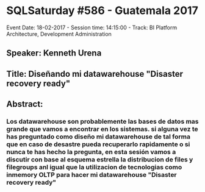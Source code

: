 # SQLSaturday #586 - Guatemala 2017
Event Date: 18-02-2017 - Session time: 14:15:00 - Track: BI Platform Architecture, Development  Administration
## Speaker: Kenneth Urena
## Title: Diseñando mi datawarehouse "Disaster recovery ready"
## Abstract:
### Los datawarehouse son probablemente las bases de datos mas grande que vamos a encontrar en los sistemas. si alguna vez te has preguntado como diseño mi datawarehouse de tal forma que en caso de desastre pueda recuperarlo rapidamente o si nunca te has hecho la pregunta, en esta sesión  vamos a discutir con base al esquema estrella la distribucion de files y filegroups anl igual que la utilizacion de tecnologias como inmemory OLTP para hacer mi datawarehouse "Disaster recovery ready"

